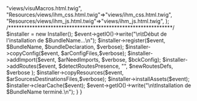 <?php

namespace VotreNamespace\VotreBundle*\Composer;

use Composer\Script\CommandEvent;
use VotreNamespace\VotreBundle*\Composer\Utils\Installer;

class ScriptHandler
{
    public static function install(CommandEvent $event)
    {
        /*************************************************************
         *      paramètres à modifier pour selon vos besoins          *
         **************************************************************/
        $BundleName = "AmuPdfModelesBundle";
        $bundleDeclaration = "new Amu\PdfModeles\AmuPdfModelesBundle(),";
        $arNeedImports = array("pdfModeles.yml");
        $bckConfig = true;
        $verbose=true;
        $arConfigFiles = array("pdfModeles.yml");
        $detectRoutesPresence="@AmuPdfModelesBundle/Controller/";
        $newRoutesDefs=<<<EOF

# AmuPdfModelesBundle
pdf_modeles:
    resource: "@AmuPdfModelesBundle/Controller/"
    type:     annotation
    prefix:   /

EOF;
        $arSourcesDestinationsFiles=array(
            "Resources/views/visuMacros.html.twig"=>"views/visuMacros.html.twig",
            "Resources/views/ihm_css.html.twig"=>"views/ihm_css.html.twig",
            "Resources/views/ihm_js.html.twig"=>"views/ihm_js.html.twig",
        );
        /**************************************************************/

        $installer = new Installer();

        $event->getIO()->write("\n\tDébut de l'installation de $BundleName...\n");

        $installer->register($event, $BundleName, $bundleDeclaration, $verbose);
        $installer->copyConfig($event, $arConfigFiles,$verbose);
        $installer->addImport($event, $arNeedImports, $verbose, $bckConfig);
        $installer->addRoutes($event, $detectRoutesPresence, "", $newRoutesDefs, $verbose );

        $installer->copyResources($event, $arSourcesDestinationsFiles,$verbose);
        $installer->installAssets($event);
        $installer->clearCache($event);

        $event->getIO()->write("\n\tInstallation de $BundleName terminé.\n");

    }

}
